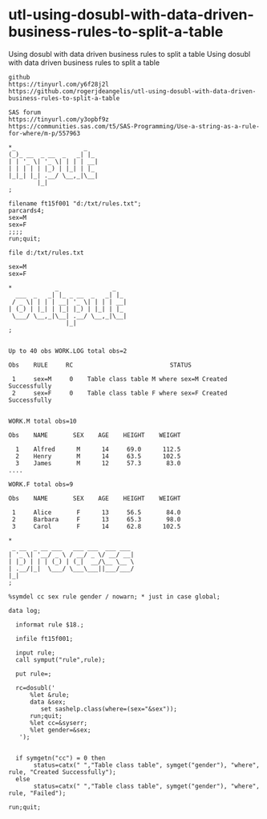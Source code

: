 # utl-using-dosubl-with-data-driven-business-rules-to-split-a-table
Using dosubl with data driven business rules to split a table
    Using dosubl with data driven business rules to split a table

    github
    https://tinyurl.com/y6f28j2l
    https://github.com/rogerjdeangelis/utl-using-dosubl-with-data-driven-business-rules-to-split-a-table

    SAS forum
    https://tinyurl.com/y3opbf9z
    https://communities.sas.com/t5/SAS-Programming/Use-a-string-as-a-rule-for-where/m-p/557963

    *_                   _
    (_)_ __  _ __  _   _| |_
    | | '_ \| '_ \| | | | __|
    | | | | | |_) | |_| | |_
    |_|_| |_| .__/ \__,_|\__|
            |_|
    ;

    filename ft15f001 "d:/txt/rules.txt";
    parcards4;
    sex=M
    sex=F
    ;;;;
    run;quit;

    file d:/txt/rules.txt

    sex=M
    sex=F

    *            _               _
      ___  _   _| |_ _ __  _   _| |_
     / _ \| | | | __| '_ \| | | | __|
    | (_) | |_| | |_| |_) | |_| | |_
     \___/ \__,_|\__| .__/ \__,_|\__|
                    |_|
    ;


    Up to 40 obs WORK.LOG total obs=2

    Obs    RULE     RC                           STATUS

     1     sex=M     0    Table class table M where sex=M Created Successfully
     2     sex=F     0    Table class table F where sex=F Created Successfully


    WORK.M total obs=10

    Obs    NAME       SEX    AGE    HEIGHT    WEIGHT

      1    Alfred      M      14     69.0      112.5
      2    Henry       M      14     63.5      102.5
      3    James       M      12     57.3       83.0
    ....

    WORK.F total obs=9

    Obs    NAME       SEX    AGE    HEIGHT    WEIGHT

     1     Alice       F      13     56.5       84.0
     2     Barbara     F      13     65.3       98.0
     3     Carol       F      14     62.8      102.5

    *
     _ __  _ __ ___   ___ ___  ___ ___
    | '_ \| '__/ _ \ / __/ _ \/ __/ __|
    | |_) | | | (_) | (_|  __/\__ \__ \
    | .__/|_|  \___/ \___\___||___/___/
    |_|
    ;

    %symdel cc sex rule gender / nowarn; * just in case global;

    data log;

      informat rule $18.;

      infile ft15f001;

      input rule;
      call symput("rule",rule);

      put rule=;

      rc=dosubl('
          %let &rule;
          data &sex;
             set sashelp.class(where=(sex="&sex"));
          run;quit;
          %let cc=&syserr;
          %let gender=&sex;
       ');


      if symgetn("cc") = 0 then
           status=catx(" ","Table class table", symget("gender"), "where", rule, "Created Successfully");
      else
           status=catx(" ","Table class table", symget("gender"), "where", rule, "Failed");

    run;quit;

